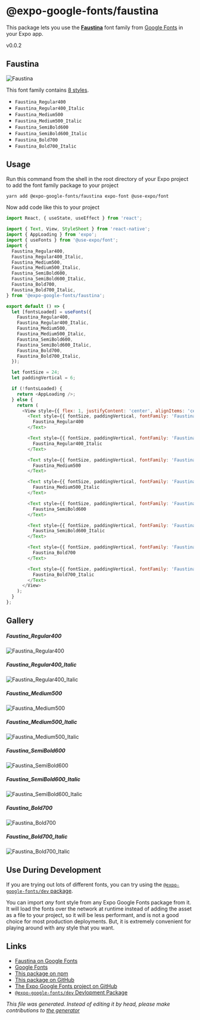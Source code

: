 # @expo-google-fonts/faustina

This package lets you use the [**Faustina**](https://fonts.google.com/specimen/Faustina) font family from [Google Fonts](https://fonts.google.com/) in your Expo app.

v0.0.2

## Faustina

![Faustina](./font-family.png)

This font family contains [8 styles](#gallery).

- `Faustina_Regular400`
- `Faustina_Regular400_Italic`
- `Faustina_Medium500`
- `Faustina_Medium500_Italic`
- `Faustina_SemiBold600`
- `Faustina_SemiBold600_Italic`
- `Faustina_Bold700`
- `Faustina_Bold700_Italic`

## Usage

Run this command from the shell in the root directory of your Expo project to add the font family package to your project
```sh
yarn add @expo-google-fonts/faustina expo-font @use-expo/font
```

Now add code like this to your project
```js
import React, { useState, useEffect } from 'react';

import { Text, View, StyleSheet } from 'react-native';
import { AppLoading } from 'expo';
import { useFonts } from '@use-expo/font';
import {
  Faustina_Regular400,
  Faustina_Regular400_Italic,
  Faustina_Medium500,
  Faustina_Medium500_Italic,
  Faustina_SemiBold600,
  Faustina_SemiBold600_Italic,
  Faustina_Bold700,
  Faustina_Bold700_Italic,
} from '@expo-google-fonts/faustina';

export default () => {
  let [fontsLoaded] = useFonts({
    Faustina_Regular400,
    Faustina_Regular400_Italic,
    Faustina_Medium500,
    Faustina_Medium500_Italic,
    Faustina_SemiBold600,
    Faustina_SemiBold600_Italic,
    Faustina_Bold700,
    Faustina_Bold700_Italic,
  });

  let fontSize = 24;
  let paddingVertical = 6;

  if (!fontsLoaded) {
    return <AppLoading />;
  } else {
    return (
      <View style={{ flex: 1, justifyContent: 'center', alignItems: 'center' }}>
        <Text style={{ fontSize, paddingVertical, fontFamily: 'Faustina_Regular400' }}>
          Faustina_Regular400
        </Text>

        <Text style={{ fontSize, paddingVertical, fontFamily: 'Faustina_Regular400_Italic' }}>
          Faustina_Regular400_Italic
        </Text>

        <Text style={{ fontSize, paddingVertical, fontFamily: 'Faustina_Medium500' }}>
          Faustina_Medium500
        </Text>

        <Text style={{ fontSize, paddingVertical, fontFamily: 'Faustina_Medium500_Italic' }}>
          Faustina_Medium500_Italic
        </Text>

        <Text style={{ fontSize, paddingVertical, fontFamily: 'Faustina_SemiBold600' }}>
          Faustina_SemiBold600
        </Text>

        <Text style={{ fontSize, paddingVertical, fontFamily: 'Faustina_SemiBold600_Italic' }}>
          Faustina_SemiBold600_Italic
        </Text>

        <Text style={{ fontSize, paddingVertical, fontFamily: 'Faustina_Bold700' }}>
          Faustina_Bold700
        </Text>

        <Text style={{ fontSize, paddingVertical, fontFamily: 'Faustina_Bold700_Italic' }}>
          Faustina_Bold700_Italic
        </Text>
      </View>
    );
  }
};

```

## Gallery

##### Faustina_Regular400
![Faustina_Regular400](./b83e2bcd1f015e1e288c5870cf0301c94cff5d1d346b1c0b7d0e497ec7165a06.ttf.png)

##### Faustina_Regular400_Italic
![Faustina_Regular400_Italic](./a7f8c492e8ce7588c67e918c52ae5a4c9517a62c3057c9aaa9f2a2f8bcc1278d.ttf.png)

##### Faustina_Medium500
![Faustina_Medium500](./ced47c330edb05d2c4dc0cfe0e0b69f9b23cfce448a95ab12a7179b3f3e7d8e9.ttf.png)

##### Faustina_Medium500_Italic
![Faustina_Medium500_Italic](./02caa39209526de5d9a8cd33d2d06056bd7dd2c4f91748ddd6a5af7fb9abfa87.ttf.png)

##### Faustina_SemiBold600
![Faustina_SemiBold600](./617c505971ec93fa27bd52270f4a605f1f9e8c04efa06181c1f9e6a684cb907a.ttf.png)

##### Faustina_SemiBold600_Italic
![Faustina_SemiBold600_Italic](./5f2f74ee4758fad98604d34c6a8e8df131c924bfd4654546327cc02df81af527.ttf.png)

##### Faustina_Bold700
![Faustina_Bold700](./e680d2565c4001336be567bd147c16b8d88d21b36f499cd98e689a429568ebcd.ttf.png)

##### Faustina_Bold700_Italic
![Faustina_Bold700_Italic](./32a38ed85ba3470cf4ff6929aae4fdb13233d68ba71b97ce606bc2ce782b0961.ttf.png)


## Use During Development

If you are trying out lots of different fonts, you can try using the [`@expo-google-fonts/dev` package](https://www.npmjs.com/package/@expo-google-fonts/dev).

You can import *any* font style from any Expo Google Fonts package from it. It will load the fonts
over the network at runtime instead of adding the asset as a file to your project, so it will be 
less performant, and is not a good choice for most production deployments. But, it is extremely convenient
for playing around with any style that you want.

## Links

- [Faustina on Google Fonts](https://fonts.google.com/specimen/Faustina)
- [Google Fonts](https://fonts.google.com/)
- [This package on npm](https://www.npmjs.com/package/@expo-google-fonts/faustina)
- [This package on GitHub](https://github.com/expo/google-fonts/tree/master/font-packages/faustina)
- [The Expo Google Fonts project on GitHub](https://github.com/expo/google-fonts)
- [`@expo-google-fonts/dev` Devlopment Package](https://github.com/expo/google-fonts/tree/master/font-packages/dev)


*This file was generated. Instead of editing it by head, please make contributions to [the generator](https://github.com/expo/google-fonts/tree/master/packages/generator)*
